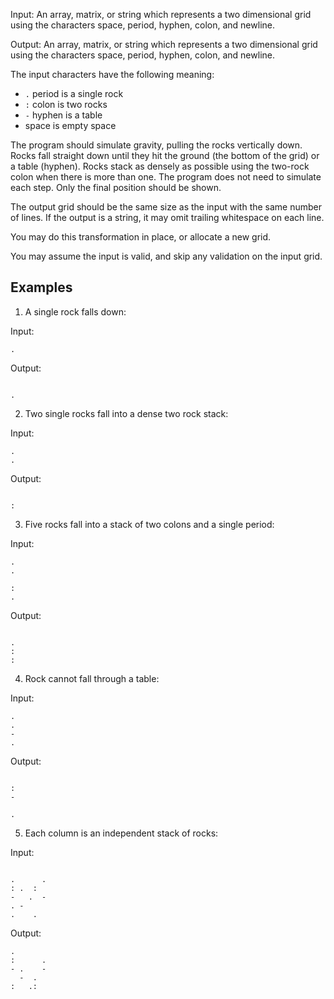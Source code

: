 Input:  An array, matrix, or string which represents a two dimensional grid using the characters space, period, hyphen, colon, and newline.

Output:  An array, matrix, or string which represents a two dimensional grid using the characters space, period, hyphen, colon, and newline.

The input characters have the following meaning:

- `.` period is a single rock
- `:` colon is two rocks
- `-` hyphen is a table
- space is empty space

The program should simulate gravity, pulling the rocks vertically down.  Rocks fall straight down until they hit the ground (the bottom of the grid) or a table (hyphen).  Rocks stack as densely as possible using the two-rock colon when there is more than one.  The program does not need to simulate each step.  Only the final position should be shown.

The output grid should be the same size as the input with the same number of lines.  If the output is a string, it may omit trailing whitespace on each line.

You may do this transformation in place, or allocate a new grid.

You may assume the input is valid, and skip any validation on the input grid.

## Examples

1. A single rock falls down:

Input:

```
.

```

Output:

```

.
```

2. Two single rocks fall into a dense two rock stack:

Input:

```
.
.
```

Output:

```

:
```

3. Five rocks fall into a stack of two colons and a single period:

Input:

```
.
.

:
.
```

Output:

```

.
:
:
```

4. Rock cannot fall through a table:

Input:

```
.
.
-
.

```

Output:

```

:
-

.
```

5. Each column is an independent stack of rocks:

Input:

```

.      .
: .  :
-   .  -
. -
.    .
```

Output:
```
.
:      .
- .    -
  -  .
:   .:
```